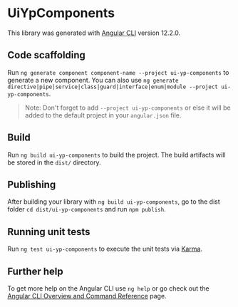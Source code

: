 # UiYpComponents

This library was generated with [Angular CLI](https://github.com/angular/angular-cli) version 12.2.0.

## Code scaffolding

Run `ng generate component component-name --project ui-yp-components` to generate a new component. You can also use `ng generate directive|pipe|service|class|guard|interface|enum|module --project ui-yp-components`.
> Note: Don't forget to add `--project ui-yp-components` or else it will be added to the default project in your `angular.json` file. 

## Build

Run `ng build ui-yp-components` to build the project. The build artifacts will be stored in the `dist/` directory.

## Publishing

After building your library with `ng build ui-yp-components`, go to the dist folder `cd dist/ui-yp-components` and run `npm publish`.

## Running unit tests

Run `ng test ui-yp-components` to execute the unit tests via [Karma](https://karma-runner.github.io).

## Further help

To get more help on the Angular CLI use `ng help` or go check out the [Angular CLI Overview and Command Reference](https://angular.io/cli) page.
